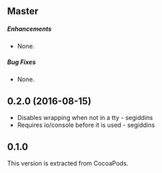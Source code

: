 ## Master

##### Enhancements

* None.  

##### Bug Fixes

* None.  


## 0.2.0 (2016-08-15)

* Disables wrapping when not in a tty - segiddins
* Requires io/console before it is used - segiddins  


## 0.1.0

This version is extracted from CocoaPods.
